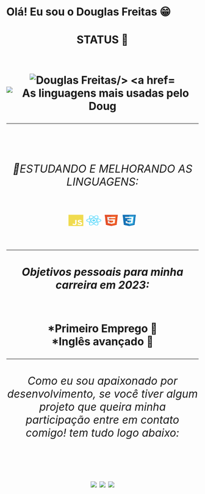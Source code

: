 <h1> Olá! Eu sou o Douglas Freitas 😁<h1> 

  
  
 <div align="center">
   <h4>STATUS 🚧 </h4> </br>
         <img height="150rem" src="https://github-readme-stats.vercel.app/api?username=douglashvf" alt="Douglas Freitas/>
    
<a href="https://github.com/poveii/github-readme-stats" target="_blank" rel="noreferrer noopener">
<img height="150rem" src="https://github-readme-stats.vercel.app/api/top-langs/?username=douglashvf&layout=compact&theme=swift" alt="As linguagens mais usadas pelo Doug" />
    </a>
  </div>  
  <hr/>
<div style="display: inline_block" align="center"><br>
  <h6>🌱ESTUDANDO E MELHORANDO AS LINGUAGENS:<br></h6>
  
  <img align="center" alt="Rafa-Js" height="30" width="40" src="https://raw.githubusercontent.com/devicons/devicon/master/icons/javascript/javascript-plain.svg">
  <img align="center" alt="Rafa-React" height="30" width="40" src="https://raw.githubusercontent.com/devicons/devicon/master/icons/react/react-original.svg">
  <img align="center" alt="Rafa-HTML" height="30" width="40" src="https://raw.githubusercontent.com/devicons/devicon/master/icons/html5/html5-original.svg">
  <img align="center" alt="Rafa-CSS" height="30" width="40" src="https://raw.githubusercontent.com/devicons/devicon/master/icons/css3/css3-original.svg">
</div>

  </br>
<hr size="6"> 
<div align="center"> 
  <h5>Objetivos pessoais para minha carreira em 2023:</h5><br>
    <h8>*Primeiro Emprego 🔨</br>
    *Inglês avançado 🔨</br></h8>
  <hr>
<h6>Como eu sou apaixonado por desenvolvimento, se você tiver algum projeto que queira minha participação entre em contato comigo! tem tudo logo abaixo:<br/></h6><br/>
  <a href="https://www.instagram.com/douglashvf/" target="_blank"><img src="https://img.shields.io/badge/-Instagram-%23E4405F?style=for-the-badge&logo=instagram&logoColor=white" target="_blank"></a>
  <a href = "mailto:douglashvf13@gmail.com"><img src="https://img.shields.io/badge/-Gmail-%23333?style=for-the-badge&logo=gmail&logoColor=white" target="_blank"></a>
  <a href="https://www.linkedin.com/in/douglas-vieira-182081187/" target="_blank"><img src="https://img.shields.io/badge/-LinkedIn-%230077B5?style=for-the-badge&logo=linkedin&logoColor=white" target="_blank"></a> 
